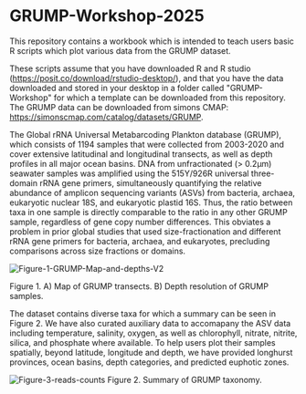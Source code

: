 # GRUMP-Workshop-2025
This repository contains a workbook which is intended to teach users basic R scripts which plot various data from the GRUMP dataset.

These scripts assume that you have downloaded R and R studio (https://posit.co/download/rstudio-desktop/), and that you have the data downloaded and stored in your desktop in a folder called "GRUMP-Workshop" for which a template can be downloaded from this repository. The GRUMP data can be downloaded from simons CMAP: https://simonscmap.com/catalog/datasets/GRUMP.

The Global rRNA Universal Metabarcoding Plankton database (GRUMP), which consists of 1194 samples that were collected from 2003-2020 and cover extensive latitudinal and longitudinal transects, as well as depth profiles in all major ocean basins. DNA from unfractionated (> 0.2µm) seawater samples was amplified using the 515Y/926R universal three-domain rRNA gene primers, simultaneously quantifying the relative abundance of amplicon sequencing variants (ASVs) from bacteria, archaea, eukaryotic nuclear 18S, and eukaryotic plastid 16S. Thus, the ratio between taxa in one sample is directly comparable to the ratio in any other GRUMP sample, regardless of gene copy number differences. This obviates a problem in prior global studies that used size-fractionation and different rRNA gene primers for bacteria, archaea, and eukaryotes, precluding comparisons across size fractions or domains.


![Figure-1-GRUMP-Map-and-depths-V2](https://github.com/user-attachments/assets/83887bbd-7b5d-4508-b9c2-c74c3cbd560d)

Figure 1. A) Map of GRUMP transects. B) Depth resolution of GRUMP samples.

The dataset contains diverse taxa for which a summary can be seen in Figure 2. We have also curated auxiliary data to accomapany the ASV data including temperature, salinity, oxygen, as well as chlorophyll, nitrate, nitrite, silica, and phosphate where available. To help users plot their samples spatially, beyond latitude, longitude and depth, we have provided longhurst provinces, ocean basins, depth categories, and predicted euphotic zones.

![Figure-3-reads-counts](https://github.com/user-attachments/assets/f9faf0bb-4549-44b5-8f19-6878932b09f1)
Figure 2. Summary of GRUMP taxonomy.
